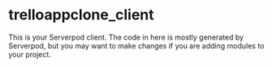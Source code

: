 # trelloappclone_client

This is your Serverpod client. The code in here is mostly generated by
Serverpod, but you may want to make changes if you are adding modules to your
project.
